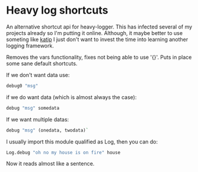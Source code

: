 # Heavy log shortcuts

An alternative shortcut api for heavy-logger.
This has infected several of my projects already so I'm
putting it online.
Although, it maybe better to use someting like [katip](http://hackage.haskell.org/package/katip)
I just don't want to invest the time into learning another logging framework.

Removes the vars functionality, fixes not being able to use '{}'.
Puts in place some sane default shortcuts.

If we don't want data use:

```haskell
debug0 "msg"
```

if we do want data (which is almost always the case):

```haskell
debug "msg" somedata
```

If we want multiple datas:

```haskell
debug "msg" (onedata, twodata)`
```

I usually import this module qualified as Log,
then you can do:

```haskell
Log.debug "oh no my house is on fire" house
```

Now it reads almost like a sentence.
